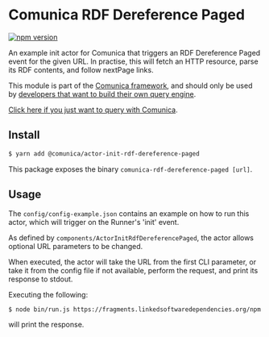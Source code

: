 # Comunica RDF Dereference Paged

[![npm version](https://badge.fury.io/js/%40comunica%2Factor-init-rdf-dereference-paged.svg)](https://www.npmjs.com/package/@comunica/actor-init-rdf-dereference-paged)

An example init actor for Comunica that triggers an RDF Dereference Paged event for the given URL.
In practise, this will fetch an HTTP resource, parse its RDF contents, and follow nextPage links.

This module is part of the [Comunica framework](https://github.com/comunica/comunica),
and should only be used by [developers that want to build their own query engine](https://comunica.dev/docs/modify/).

[Click here if you just want to query with Comunica](https://comunica.dev/docs/query/).

## Install

```bash
$ yarn add @comunica/actor-init-rdf-dereference-paged
```

This package exposes the binary `comunica-rdf-dereference-paged [url]`.

## Usage

The `config/config-example.json` contains an example on how to run this actor,
which will trigger on the Runner's 'init' event.

As defined by `components/ActorInitRdfDereferencePaged`,
the actor allows optional URL parameters to be changed.

When executed, the actor will take the URL from the first CLI parameter,
or take it from the config file if not available,
perform the request, and print its response to stdout.

Executing the following:

```
$ node bin/run.js https://fragments.linkedsoftwaredependencies.org/npm
```

will print the response.
